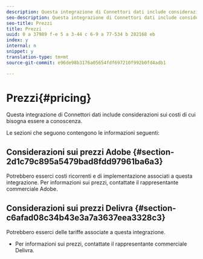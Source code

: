 ```yaml
---
description: Questa integrazione di Connettori dati include considerazioni sui costi di cui bisogna essere a conoscenza.
seo-description: Questa integrazione di Connettori dati include considerazioni sui costi di cui bisogna essere a conoscenza.
seo-title: Prezzi
title: Prezzi
uuid: 0 a 37989 f-e 5 a 3-44 c 6-9 a 77-534 b 282168 eb
index: y
internal: n
snippet: y
translation-type: tm+mt
source-git-commit: e96de98b3176a05654fdf697210f992b0fd4adb1

---
```



# Prezzi{#pricing}

Questa integrazione di Connettori dati include considerazioni sui costi di cui bisogna essere a conoscenza.

Le sezioni che seguono contengono le informazioni seguenti:

## Considerazioni sui prezzi Adobe {#section-2d1c79c895a5479bad8fdd97961ba6a3}

Potrebbero esserci costi ricorrenti e di implementazione associati a questa integrazione. Per informazioni sui prezzi, contattate il rappresentante commerciale Adobe.

## Considerazioni sui prezzi Delivra {#section-c6afad08c34b43e3a7a3637eea3328c3}

Potrebbero esserci delle tariffe associate a questa integrazione.

* Per informazioni sui prezzi, contattate il rappresentante commerciale Delivra.

